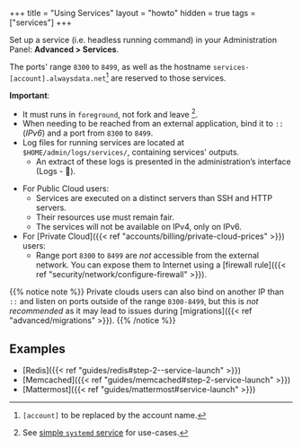 +++
title = "Using Services"
layout = "howto"
hidden = true
tags = ["services"]
+++

Set up a service (i.e. headless running command) in your Administration Panel: **Advanced > Services**.

The ports' range `8300` to `8499`, as well as the hostname `services-[account].alwaysdata.net`[^1] are reserved to those services.

**Important**:

- It must runs in `foreground`, not fork and leave [^2].
- When needing to be reached from an external application, bind it to `::` (_IPv6_) and a port from `8300` to `8499`.
- Log files for running services are located at `$HOME/admin/logs/services/`, containing services' outputs.
	- An extract of these logs is presented in the administration’s interface (Logs - 📄).
* For Public Cloud users:
  - Services are executed on a distinct servers than SSH and HTTP servers.
  - Their resources use must remain fair.
  - The services will not be available on IPv4, only on IPv6.
* For [Private Cloud]({{< ref "accounts/billing/private-cloud-prices" >}}) users:
	- Range port `8300` to `8499` are *not* accessible from the external network. You can expose them to Internet using a [firewall rule]({{< ref "security/network/configure-firewall" >}}).

{{% notice note %}}
Private clouds users can also bind on another IP than `::` and listen on ports outside of the range `8300-8499`, but this is *not recommended* as it may lead to issues during [migrations]({{< ref "advanced/migrations" >}}).
{{% /notice %}}

## Examples

- [Redis]({{< ref "guides/redis#step-2--service-launch" >}})
- [Memcached]({{< ref "guides/memcached#step-2-service-launch" >}})
- [Mattermost]({{< ref "guides/mattermost#service-launch" >}})

[^1]: `[account]` to be replaced by the account name.
[^2]: See [simple `systemd` service](https://www.freedesktop.org/software/systemd/man/systemd.service.html#Type=) for use-cases.
